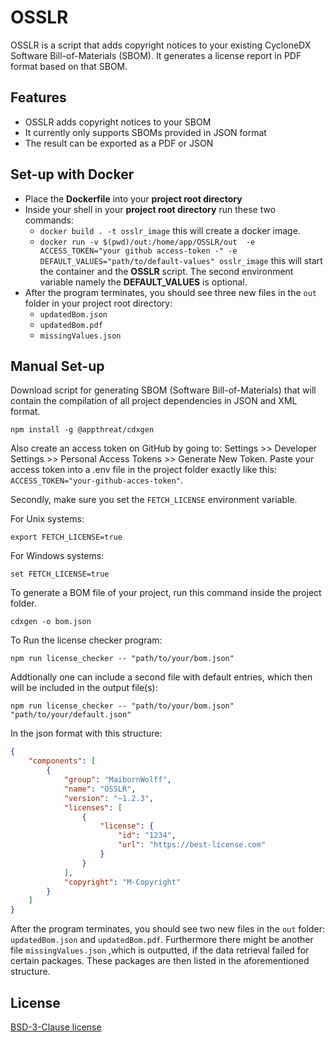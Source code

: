 # OSSLR

OSSLR is a script that adds copyright notices to your existing CycloneDX Software Bill-of-Materials (SBOM). It generates a license report in PDF format based on that SBOM.

## Features

- OSSLR adds copyright notices to your SBOM
- It currently only supports SBOMs provided in JSON format
- The result can be exported as a PDF or JSON

## Set-up with Docker

- Place the **Dockerfile** into your **project root directory**
- Inside your shell in your **project root directory** run these two commands:
  - ```docker build . -t osslr_image``` this will create a docker image.
  - ```docker run -v $(pwd)/out:/home/app/OSSLR/out  -e ACCESS_TOKEN="your github access-token -" -e DEFAULT_VALUES="path/to/default-values" osslr_image``` this will start the container and the **OSSLR** script. The second environment variable namely the **DEFAULT_VALUES** is optional.
- After the program terminates, you should see three new files in the ```out``` folder in your project root directory:
  - ```updatedBom.json```
  - ```updatedBom.pdf```
  - ```missingValues.json``` 

<!--- Alternatively you can clone the OSSLR image from docker hub _-->

## Manual Set-up

Download script for generating SBOM (Software Bill-of-Materials) that will contain the compilation of all project dependencies in JSON and XML format.

```
npm install -g @appthreat/cdxgen
```

Also create an access token on GitHub by going to: Settings >> Developer Settings >> Personal Access Tokens >> Generate New Token. Paste your access token into a .env file in the project folder exactly like this: ```ACCESS_TOKEN="your-github-acces-token"```.

Secondly, make sure you set the ```FETCH_LICENSE```  environment variable.

For Unix systems:
```
export FETCH_LICENSE=true
```
For Windows systems:
```
set FETCH_LICENSE=true
```

To generate a BOM file of your project, run this command inside the project folder.

```
cdxgen -o bom.json
```
To Run the license checker program:

```
npm run license_checker -- "path/to/your/bom.json"
```

Addtionally one can include a second file with default entries, which then will be included in the output file(s):


```
npm run license_checker -- "path/to/your/bom.json" "path/to/your/default.json"
```

In the json format with this structure:
```json
{
    "components": [
        {
            "group": "MaibornWolff",
            "name": "OSSLR",
            "version": "~1.2.3",
            "licenses": [
                {
                    "license": {
                        "id": "1234",
                        "url": "https://best-license.com"
                    }
                }
            ],
            "copyright": "M-Copyright"
        }
    ]
}

```


After the program terminates, you should see two new files in the ```out``` folder: ```updatedBom.json``` and ```updatedBom.pdf```. Furthermore there might be another file ```missingValues.json``` ,which is outputted, if the data retrieval failed for certain packages. These packages are then listed in the aforementioned structure.

## License

[BSD-3-Clause license](https://github.com/MaibornWolff/OSSLR/blob/develop/LICENSE)
